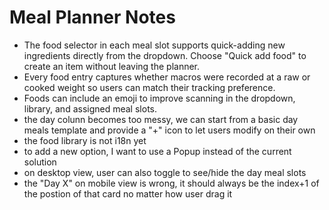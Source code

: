 # Meal Planner Notes

- The food selector in each meal slot supports quick-adding new ingredients directly from the dropdown. Choose "Quick add food" to create an item without leaving the planner.
- Every food entry captures whether macros were recorded at a raw or cooked weight so users can match their tracking preference.
- Foods can include an emoji to improve scanning in the dropdown, library, and assigned meal slots.
- the day colunn becomes too messy, we can start from a basic day meals template and provide a "+" icon to let users modify on their own
- the food library is not i18n yet
- to add a new option, I want to use a Popup instead of the current solution
- on desktop view, user can also toggle to see/hide the day meal slots
- the "Day X" on mobile view is wrong, it should always be the index+1 of the postion of that card no matter how user drag it
